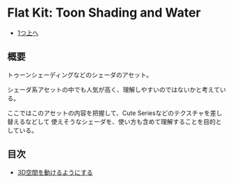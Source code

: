 # Flat Kit: Toon Shading and Water

- [1つ上へ](./../index.md)

## 概要

トゥーンシェーディングなどのシェーダのアセット。

シェーダ系アセットの中でも人気が高く、理解しやすいのではないかと考えている。

ここではこのアセットの内容を把握して、Cute Seriesなどのテクスチャを差し替えるなどして
使えそうなシェーダを、使い方も含めて理解することを目的としている。

## 目次

- [3D空間を動けるようにする](./tutorial.md)



